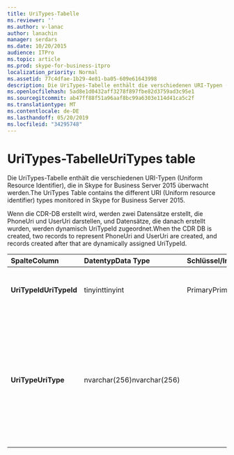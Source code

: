 ```yaml
---
title: UriTypes-Tabelle
ms.reviewer: ''
ms.author: v-lanac
author: lanachin
manager: serdars
ms.date: 10/20/2015
audience: ITPro
ms.topic: article
ms.prod: skype-for-business-itpro
localization_priority: Normal
ms.assetid: 77c4dfae-1b29-4e81-ba05-609e61643998
description: Die UriTypes-Tabelle enthält die verschiedenen URI-Typen (Uniform Resource Identifier), die in Skype for Business Server 2015 überwacht werden.
ms.openlocfilehash: 5ad8e1d0432aff3278f897fbe82d3759ad3c95e1
ms.sourcegitcommit: ab47ff88f51a96aaf8bc99a6303e114d41ca5c2f
ms.translationtype: MT
ms.contentlocale: de-DE
ms.lasthandoff: 05/20/2019
ms.locfileid: "34295748"
---
```

# <a name="uritypes-table"></a><span data-ttu-id="aeb0b-103">UriTypes-Tabelle</span><span class="sxs-lookup"><span data-stu-id="aeb0b-103">UriTypes table</span></span>
 
<span data-ttu-id="aeb0b-104">Die UriTypes-Tabelle enthält die verschiedenen URI-Typen (Uniform Resource Identifier), die in Skype for Business Server 2015 überwacht werden.</span><span class="sxs-lookup"><span data-stu-id="aeb0b-104">The UriTypes Table contains the different URI (Uniform resource identifier) types monitored in Skype for Business Server 2015.</span></span>

<span data-ttu-id="aeb0b-105">Wenn die CDR-DB erstellt wird, werden zwei Datensätze erstellt, die PhoneUri und UserUri darstellen, und Datensätze, die danach erstellt wurden, werden dynamisch UriTypeId zugeordnet.</span><span class="sxs-lookup"><span data-stu-id="aeb0b-105">When the CDR DB is created, two records to represent PhoneUri and UserUri are created, and records created after that are dynamically assigned UriTypeId.</span></span> 
  
|<span data-ttu-id="aeb0b-106">**Spalte**</span><span class="sxs-lookup"><span data-stu-id="aeb0b-106">**Column**</span></span>|<span data-ttu-id="aeb0b-107">**Datentyp**</span><span class="sxs-lookup"><span data-stu-id="aeb0b-107">**Data Type**</span></span>|<span data-ttu-id="aeb0b-108">**Schlüssel/Index**</span><span class="sxs-lookup"><span data-stu-id="aeb0b-108">**Key/Index**</span></span>|<span data-ttu-id="aeb0b-109">**Details**</span><span class="sxs-lookup"><span data-stu-id="aeb0b-109">**Details**</span></span>|
|:-----|:-----|:-----|:-----|
|<span data-ttu-id="aeb0b-110">**UriTypeId**</span><span class="sxs-lookup"><span data-stu-id="aeb0b-110">**UriTypeId**</span></span> <br/> |<span data-ttu-id="aeb0b-111">tinyint</span><span class="sxs-lookup"><span data-stu-id="aeb0b-111">tinyint</span></span>  <br/> |<span data-ttu-id="aeb0b-112">Primary</span><span class="sxs-lookup"><span data-stu-id="aeb0b-112">Primary</span></span>  <br/> |<span data-ttu-id="aeb0b-113">Eindeutiger Bezeichner, der einem URI-Typ zugewiesen ist.</span><span class="sxs-lookup"><span data-stu-id="aeb0b-113">Unique identifier assigned to a URI type.</span></span>  <br/> <span data-ttu-id="aeb0b-114">Mögliche Werte: 0 bis 255</span><span class="sxs-lookup"><span data-stu-id="aeb0b-114">Possible values - 0 to 255</span></span> |
|<span data-ttu-id="aeb0b-115">**UriType**</span><span class="sxs-lookup"><span data-stu-id="aeb0b-115">**UriType**</span></span> <br/> |<span data-ttu-id="aeb0b-116">nvarchar(256)</span><span class="sxs-lookup"><span data-stu-id="aeb0b-116">nvarchar(256)</span></span>  <br/> || <span data-ttu-id="aeb0b-117">Beschreibungen der verschiedenen URI-Typen.</span><span class="sxs-lookup"><span data-stu-id="aeb0b-117">Descriptions of the different URI types.</span></span> <span data-ttu-id="aeb0b-118">Die folgenden Werte sind bereits zugewiesen:</span><span class="sxs-lookup"><span data-stu-id="aeb0b-118">The following values are pre-assigned:</span></span> <br/>  <span data-ttu-id="aeb0b-119">1-Phone-URI</span><span class="sxs-lookup"><span data-stu-id="aeb0b-119">1 - Phone Uri</span></span> <br/>  <span data-ttu-id="aeb0b-120">0-Benutzer-URI</span><span class="sxs-lookup"><span data-stu-id="aeb0b-120">0 - User Uri</span></span> <br/> <br/>  <span data-ttu-id="aeb0b-121">Weitere mögliche Typen sind:</span><span class="sxs-lookup"><span data-stu-id="aeb0b-121">Other possible types include:</span></span> <br/><span data-ttu-id="aeb0b-122">conf:applicationsharing</span><span class="sxs-lookup"><span data-stu-id="aeb0b-122">conf:applicationsharing</span></span> <br/> <span data-ttu-id="aeb0b-123">conf:audio-video</span><span class="sxs-lookup"><span data-stu-id="aeb0b-123">conf:audio-video</span></span><br/> <span data-ttu-id="aeb0b-124">conf: Chat</span><span class="sxs-lookup"><span data-stu-id="aeb0b-124">conf:chat</span></span><br/>    <span data-ttu-id="aeb0b-125">conf:focus</span><span class="sxs-lookup"><span data-stu-id="aeb0b-125">conf:focus</span></span><br/>   <span data-ttu-id="aeb0b-126">MRAS</span><span class="sxs-lookup"><span data-stu-id="aeb0b-126">mras</span></span><br/>
